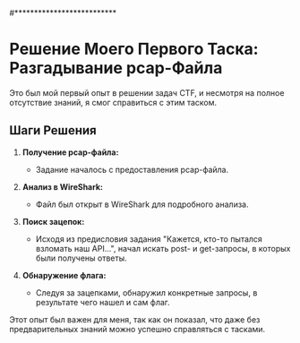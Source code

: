 #**************************

# Решение Моего Первого Таска: Разгадывание pcap-Файла

Это был мой первый опыт в решении задач CTF, и несмотря на полное отсутствие знаний, я смог справиться с этим таском.

## Шаги Решения

1. **Получение pcap-файла:**
   - Задание началось с предоставления pcap-файла.

2. **Анализ в WireShark:**
   - Файл был открыт в WireShark для подробного анализа.

3. **Поиск зацепок:**
   - Исходя из предисловия задания "Кажется, кто-то пытался взломать наш API...", начал искать post- и get-запросы, в которых были получены ответы.

4. **Обнаружение флага:**
   - Следуя за зацепками, обнаружил конкретные запросы, в результате чего нашел и сам флаг.

Этот опыт был важен для меня, так как он показал, что даже без предварительных знаний можно успешно справляться с тасками.
